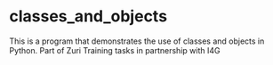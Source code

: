 # classes_and_objects
This is a program that demonstrates the use of classes and objects in Python. Part of Zuri Training tasks in partnership with I4G
